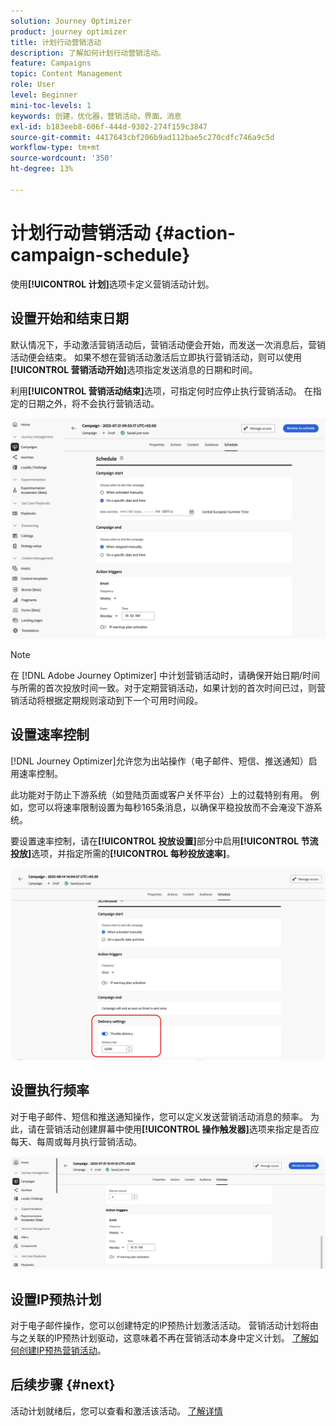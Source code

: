 ```yaml
---
solution: Journey Optimizer
product: journey optimizer
title: 计划行动营销活动
description: 了解如何计划行动营销活动。
feature: Campaigns
topic: Content Management
role: User
level: Beginner
mini-toc-levels: 1
keywords: 创建，优化器，营销活动，界面，消息
exl-id: b183eeb8-606f-444d-9302-274f159c3847
source-git-commit: 4417643cbf206b9ad112bae5c270cdfc746a9c5d
workflow-type: tm+mt
source-wordcount: '350'
ht-degree: 13%

---
```


# 计划行动营销活动 {#action-campaign-schedule}

使用&#x200B;**[!UICONTROL 计划]**&#x200B;选项卡定义营销活动计划。

## 设置开始和结束日期

默认情况下，手动激活营销活动后，营销活动便会开始，而发送一次消息后，营销活动便会结束。 如果不想在营销活动激活后立即执行营销活动，则可以使用&#x200B;**[!UICONTROL 营销活动开始]**&#x200B;选项指定发送消息的日期和时间。

利用&#x200B;**[!UICONTROL 营销活动结束]**&#x200B;选项，可指定何时应停止执行营销活动。 在指定的日期之外，将不会执行营销活动。

![](assets/create-campaign-schedule.png)

>[!NOTE]
>
>在 [!DNL Adobe Journey Optimizer] 中计划营销活动时，请确保开始日期/时间与所需的首次投放时间一致。对于定期营销活动，如果计划的首次时间已过，则营销活动将根据定期规则滚动到下一个可用时间段。

## 设置速率控制

[!DNL Journey Optimizer]允许您为出站操作（电子邮件、短信、推送通知）启用速率控制。

此功能对于防止下游系统（如登陆页面或客户关怀平台）上的过载特别有用。 例如，您可以将速率限制设置为每秒165条消息，以确保平稳投放而不会淹没下游系统。

要设置速率控制，请在&#x200B;**[!UICONTROL 投放设置]**&#x200B;部分中启用&#x200B;**[!UICONTROL 节流投放]**&#x200B;选项，并指定所需的&#x200B;**[!UICONTROL 每秒投放速率]**。

![](assets/throttling-rate-control.png)

## 设置执行频率

对于电子邮件、短信和推送通知操作，您可以定义发送营销活动消息的频率。 为此，请在营销活动创建屏幕中使用&#x200B;**[!UICONTROL 操作触发器]**&#x200B;选项来指定是否应每天、每周或每月执行营销活动。

![](assets/action-triggers.png)

## 设置IP预热计划

对于电子邮件操作，您可以创建特定的IP预热计划激活活动。 营销活动计划将由与之关联的IP预热计划驱动，这意味着不再在营销活动本身中定义计划。 [了解如何创建IP预热营销活动](../configuration/ip-warmup-campaign.md)。

## 后续步骤 {#next}

活动计划就绪后，您可以查看和激活该活动。 [了解详情](review-activate-campaign.md)
